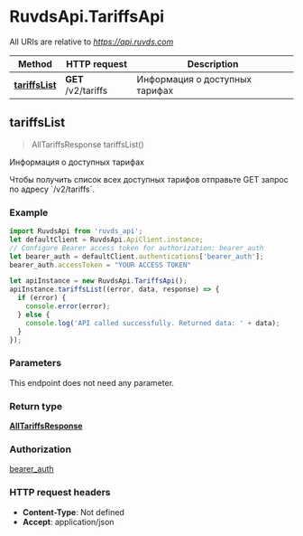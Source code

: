 # RuvdsApi.TariffsApi

All URIs are relative to *https://api.ruvds.com*

Method | HTTP request | Description
------------- | ------------- | -------------
[**tariffsList**](TariffsApi.md#tariffsList) | **GET** /v2/tariffs | Информация о доступных тарифах



## tariffsList

> AllTariffsResponse tariffsList()

Информация о доступных тарифах

Чтобы получить список всех доступных тарифов отправьте GET запрос по адресу &#x60;/v2/tariffs&#x60;. 

### Example

```javascript
import RuvdsApi from 'ruvds_api';
let defaultClient = RuvdsApi.ApiClient.instance;
// Configure Bearer access token for authorization: bearer_auth
let bearer_auth = defaultClient.authentications['bearer_auth'];
bearer_auth.accessToken = "YOUR ACCESS TOKEN"

let apiInstance = new RuvdsApi.TariffsApi();
apiInstance.tariffsList((error, data, response) => {
  if (error) {
    console.error(error);
  } else {
    console.log('API called successfully. Returned data: ' + data);
  }
});
```

### Parameters

This endpoint does not need any parameter.

### Return type

[**AllTariffsResponse**](AllTariffsResponse.md)

### Authorization

[bearer_auth](../README.md#bearer_auth)

### HTTP request headers

- **Content-Type**: Not defined
- **Accept**: application/json

